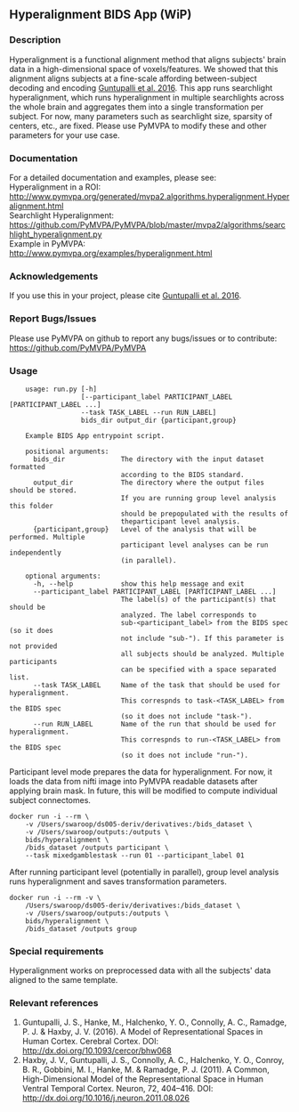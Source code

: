 ## Hyperalignment BIDS App (WiP)

### Description

Hyperalignment is a functional alignment method that aligns subjects' brain data in a 
high-dimensional space of voxels/features. We showed that this alignment aligns subjects 
at a fine-scale affording between-subject decoding and encoding 
[Guntupalli et al. 2016](http://cercor.oxfordjournals.org/content/26/6/2919). This app runs searchlight
hyperalignment, which runs hyperalignment in multiple searchlights across the whole brain and
aggregates them into a single transformation per subject.
For now, many parameters such as searchlight size, sparsity of centers, etc., are fixed.
Please use PyMVPA to modify these and other parameters for your use case.

### Documentation

For a detailed documentation and examples, please see:  
Hyperalignment in a ROI:  
http://www.pymvpa.org/generated/mvpa2.algorithms.hyperalignment.Hyperalignment.html  
Searchlight Hyperalignment:  
https://github.com/PyMVPA/PyMVPA/blob/master/mvpa2/algorithms/searchlight_hyperalignment.py  
Example in PyMVPA:  
http://www.pymvpa.org/examples/hyperalignment.html  

### Acknowledgements

If you use this in your project, please cite [Guntupalli et al. 2016](http://cercor.oxfordjournals.org/content/26/6/2919).

### Report Bugs/Issues

Please use PyMVPA on github to report any bugs/issues or to contribute:
https://github.com/PyMVPA/PyMVPA

### Usage

		usage: run.py [-h]
		              [--participant_label PARTICIPANT_LABEL [PARTICIPANT_LABEL ...] 
		              --task TASK_LABEL --run RUN_LABEL]
		              bids_dir output_dir {participant,group}

		Example BIDS App entrypoint script.

		positional arguments:
		  bids_dir              The directory with the input dataset formatted
		                        according to the BIDS standard.
		  output_dir            The directory where the output files should be stored.
		                        If you are running group level analysis this folder
		                        should be prepopulated with the results of
		                        theparticipant level analysis.
		  {participant,group}   Level of the analysis that will be performed. Multiple
		                        participant level analyses can be run independently
		                        (in parallel).

		optional arguments:
		  -h, --help            show this help message and exit
		  --participant_label PARTICIPANT_LABEL [PARTICIPANT_LABEL ...]
		                        The label(s) of the participant(s) that should be
		                        analyzed. The label corresponds to
		                        sub-<participant_label> from the BIDS spec (so it does
		                        not include "sub-"). If this parameter is not provided
		                        all subjects should be analyzed. Multiple participants
		                        can be specified with a space separated list.
		  --task TASK_LABEL     Name of the task that should be used for hyperalignment.
		                        This correspnds to task-<TASK_LABEL> from the BIDS spec 
		                        (so it does not include "task-").
		  --run RUN_LABEL       Name of the run that should be used for hyperalignment.
		                        This correspnds to run-<TASK_LABEL> from the BIDS spec 
		                        (so it does not include "run-").


Participant level mode prepares the data for hyperalignment.
For now, it loads the data from nifti image into PyMVPA readable datasets after applying
brain mask. In future, this will be modified to compute individual subject connectomes.

    docker run -i --rm \
        -v /Users/swaroop/ds005-deriv/derivatives:/bids_dataset \
        -v /Users/swaroop/outputs:/outputs \
        bids/hyperalignment \
        /bids_dataset /outputs participant \
        --task mixedgamblestask --run 01 --participant_label 01

After running participant level (potentially in parallel), group level analysis
runs hyperalignment and saves transformation parameters.

    docker run -i --rm -v \
        /Users/swaroop/ds005-deriv/derivatives:/bids_dataset \
        -v /Users/swaroop/outputs:/outputs \
        bids/hyperalignment \
        /bids_dataset /outputs group

### Special requirements

Hyperalignment works on preprocessed data with all the subjects' data aligned to the same template.

### Relevant references

1. Guntupalli, J. S., Hanke, M., Halchenko, Y. O., Connolly, A. C., Ramadge, P. J. & Haxby, J. V. (2016). A Model of Representational Spaces in Human Cortex. Cerebral Cortex.
    DOI: http://dx.doi.org/10.1093/cercor/bhw068  
2. Haxby, J. V., Guntupalli, J. S., Connolly, A. C., Halchenko, Y. O., Conroy, B. R., Gobbini, M. I., Hanke, M. & Ramadge, P. J. (2011). A Common, High-Dimensional Model of the Representational Space in Human Ventral Temporal Cortex. Neuron, 72, 404–416.
    DOI: http://dx.doi.org/10.1016/j.neuron.2011.08.026  
